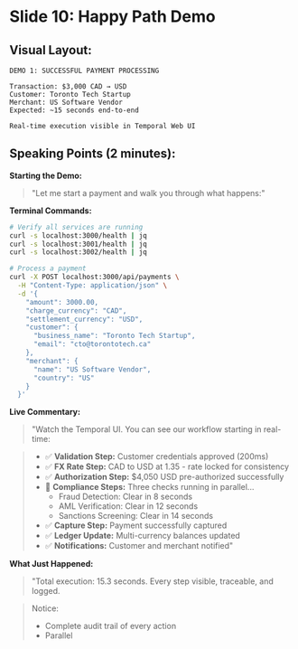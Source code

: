 # Slide 10: Happy Path Demo

## Visual Layout:
```
DEMO 1: SUCCESSFUL PAYMENT PROCESSING

Transaction: $3,000 CAD → USD
Customer: Toronto Tech Startup  
Merchant: US Software Vendor
Expected: ~15 seconds end-to-end

Real-time execution visible in Temporal Web UI
```

## Speaking Points (2 minutes):

**Starting the Demo:**
> "Let me start a payment and walk you through what happens:"

**Terminal Commands:**
```bash
# Verify all services are running
curl -s localhost:3000/health | jq
curl -s localhost:3001/health | jq  
curl -s localhost:3002/health | jq

# Process a payment
curl -X POST localhost:3000/api/payments \
  -H "Content-Type: application/json" \
  -d '{
    "amount": 3000.00,
    "charge_currency": "CAD",
    "settlement_currency": "USD", 
    "customer": {
      "business_name": "Toronto Tech Startup",
      "email": "cto@torontotech.ca"
    },
    "merchant": {
      "name": "US Software Vendor",
      "country": "US"
    }
  }'
```

**Live Commentary:**
> "Watch the Temporal UI. You can see our workflow starting in real-time:

> - ✅ **Validation Step:** Customer credentials approved (200ms)
> - ✅ **FX Rate Step:** CAD to USD at 1.35 - rate locked for consistency  
> - ✅ **Authorization Step:** $4,050 USD pre-authorized successfully
> - 🔄 **Compliance Steps:** Three checks running in parallel...
>   - Fraud Detection: Clear in 8 seconds
>   - AML Verification: Clear in 12 seconds  
>   - Sanctions Screening: Clear in 14 seconds
> - ✅ **Capture Step:** Payment successfully captured
> - ✅ **Ledger Update:** Multi-currency balances updated
> - ✅ **Notifications:** Customer and merchant notified"

**What Just Happened:**
> "Total execution: 15.3 seconds. Every step visible, traceable, and logged.

> Notice:
> - Complete audit trail of every action
> - Parallel